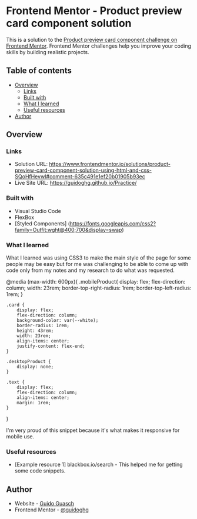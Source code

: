# Frontend Mentor - Product preview card component solution

This is a solution to the [Product preview card component challenge on Frontend Mentor](https://www.frontendmentor.io/challenges/product-preview-card-component-GO7UmttRfa). Frontend Mentor challenges help you improve your coding skills by building realistic projects. 

## Table of contents

- [Overview](#overview)
  - [Links](#links)
  - [Built with](#built-with)
  - [What I learned](#what-i-learned)
  - [Useful resources](#useful-resources)
- [Author](#author)

## Overview

### Links

- Solution URL: https://www.frontendmentor.io/solutions/product-preview-card-component-solution-using-html-and-css-SQoHfHevwI#comment-635c491e1ef20b01905b93ec
- Live Site URL: https://guidoghg.github.io/Practice/

### Built with

- Visual Studio Code
- FlexBox
- [Styled Components] (https://fonts.googleapis.com/css2?family=Outfit:wght@400;700&display=swap)

### What I learned

   What I learned was using CSS3 to make the main style of the page for some people may be easy but for me was challenging to 
   be able to come up with code only from my notes and my research to do what was requested.

@media (max-width: 600px){
    .mobileProduct{
        display: flex;
        flex-direction: column;
        width: 23rem;
        border-top-right-radius: 1rem;
        border-top-left-radius: 1rem;
    }

    .card {
        display: flex;
        flex-direction: column;
        background-color: var(--white);
        border-radius: 1rem;
        height: 43rem;
        width: 23rem;
        align-items: center;
        justify-content: flex-end;
    }

    .desktopProduct {
        display: none;
    }

    .text {
        display: flex;
        flex-direction: column;
        align-items: center;
        margin: 1rem;
    }

}
 
 I'm very proud of this snippet because it's what makes it responsive for mobile use.

### Useful resources

- [Example resource 1] blackbox.io/search - This helped me for getting some code snippets.

## Author

- Website - [Guido Guasch](https://github.com/guidoghg)
- Frontend Mentor - [@guidoghg](https://www.frontendmentor.io/profile/guidoghg)
